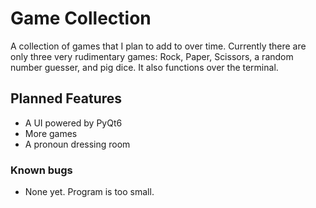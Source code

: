 # Game Collection
A collection of games that I plan to add to over time.
Currently there are only three very rudimentary games: Rock, Paper, Scissors, a random number guesser, and pig dice.
It also functions over the terminal.

## Planned Features
- A UI powered by PyQt6
- More games
- A pronoun dressing room

### Known bugs
- None yet. Program is too small.